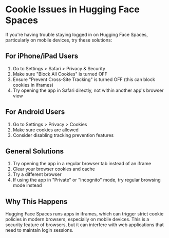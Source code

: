# Cookie Issues in Hugging Face Spaces

If you're having trouble staying logged in on Hugging Face Spaces, particularly on mobile devices, try these solutions:

## For iPhone/iPad Users

1. Go to Settings > Safari > Privacy & Security
2. Make sure "Block All Cookies" is turned OFF
3. Ensure "Prevent Cross-Site Tracking" is turned OFF (this can block cookies in iframes)
4. Try opening the app in Safari directly, not within another app's browser view

## For Android Users

1. Go to Settings > Privacy > Cookies
2. Make sure cookies are allowed
3. Consider disabling tracking prevention features

## General Solutions

1. Try opening the app in a regular browser tab instead of an iframe
2. Clear your browser cookies and cache
3. Try a different browser
4. If using the app in "Private" or "Incognito" mode, try regular browsing mode instead

## Why This Happens

Hugging Face Spaces runs apps in iframes, which can trigger strict cookie policies in modern browsers, especially on mobile devices. This is a security feature of browsers, but it can interfere with web applications that need to maintain login sessions.